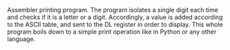 Assembler printing program.
The program isolates a single digit each time and checks if it is a letter or a digit. 
Accordingly, a value is added according to the ASCII table, and sent to the DL register in order to display.
This whole program boils down to a simple print operation like in Python or any other language.
